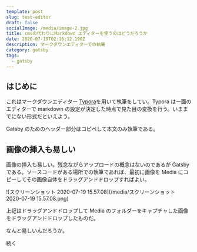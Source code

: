 ```yaml
---
template: post
slug: test-editor
draft: false
socialImage: /media/image-2.jpg
title: cmsの代わりにMarkdown エディターを使うのはどうだろうか
date: 2020-07-19T02:16:12.190Z
description: マークダウンエディターでの執筆
category: gatsby
tags:
  - gatsby
---
```


## はじめに

これはマークダウンエディター [Typora](https://typora.io/)を用いて執筆をしてい。Typora は一面のエディターで markdown の設定が決定した時点で見た目の変換を行う。いままでにない形式だといえよう。

Gatsby のためのヘッダー部分はコピペして本文のみ執筆である。

## 画像の挿入も易しい

画像の挿入も易しい。残念ながらアップロードの概念はないのであるが Gatsby である。ソースコードがある場所での執筆であれば、最初に画像を Media にコピーしてその画像自体をドラッグアンドドロップすればよい。

![スクリーンショット 2020-07-19 15.57.08](/media/スクリーンショット 2020-07-19 15.57.08.png)

上記はドラッグアンドドロップして Media のフォルダーをキャプチャした画像をドラッグアンドドロップしたものだ。

なんと易しいんだろうか。

続く
